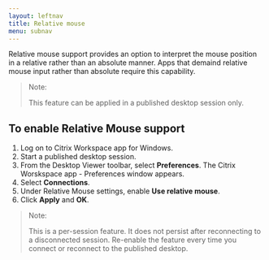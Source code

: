 ```yaml
---
layout: leftnav
title: Relative mouse
menu: subnav
---
```


Relative mouse support provides an option to interpret the mouse position in a relative rather than an absolute manner. Apps that demaind relative mouse input rather than absolute require this capability.

> Note:
>
> This feature can be applied in a published desktop session only.

## To enable Relative Mouse support

1.  Log on to Citrix Workspace app for Windows.
2.  Start a published desktop session.
3.  From the Desktop Viewer toolbar, select **Preferences**. The Citrix Worskspace app - Preferences window appears.
4.  Select **Connections**.
5.  Under Relative Mouse settings, enable **Use relative mouse**.
6.  Click **Apply** and **OK**.

> Note:
>
> This is a per-session feature. It does not persist after reconnecting to a disconnected session. Re-enable the feature every time you connect or reconnect to the published desktop.
